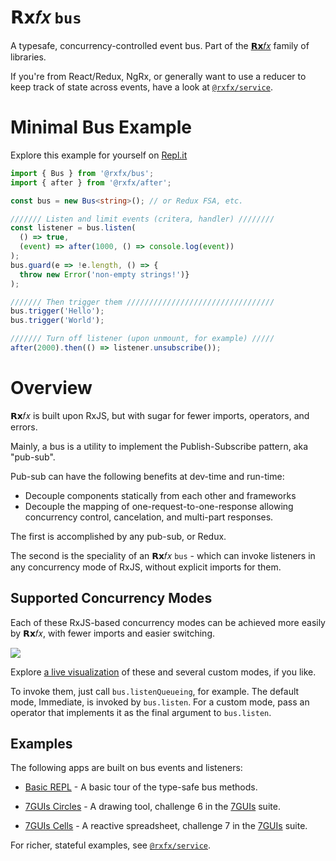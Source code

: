 # 𝗥𝘅𝑓𝑥 `bus`

A typesafe, concurrency-controlled event bus. Part of the [𝗥𝘅𝑓𝑥](https://github.com/deanrad/rxfx) family of libraries.

If you're from React/Redux, NgRx, or generally want to use a reducer to keep track of state across events, have a look at [`@rxfx/service`](https://github.com/deanrad/rxfx/tree/main/service).

# Minimal Bus Example

Explore this example for yourself on [Repl.it](https://replit.com/@deanius/Hello-World-rxfxbus#index.js)

```ts
import { Bus } from '@rxfx/bus';
import { after } from '@rxfx/after';

const bus = new Bus<string>(); // or Redux FSA, etc.

/////// Listen and limit events (critera, handler) ////////
const listener = bus.listen(
  () => true, 
  (event) => after(1000, () => console.log(event))
);
bus.guard(e => !e.length, () => {
  throw new Error('non-empty strings!')}
);

/////// Then trigger them /////////////////////////////////
bus.trigger('Hello');
bus.trigger('World');

/////// Turn off listener (upon unmount, for example) /////
after(2000).then(() => listener.unsubscribe());
```

# Overview

𝗥𝘅𝑓𝑥 is built upon RxJS, but with sugar for fewer imports, operators, and errors.

Mainly, a bus is a utility to implement the Publish-Subscribe pattern, aka "pub-sub".

 Pub-sub can have the following benefits at dev-time and run-time:

- Decouple components statically from each other and frameworks
- Decouple the mapping of one-request-to-one-response allowing concurrency control, cancelation, and multi-part responses.

The first is accomplished by any pub-sub, or Redux. 

The second is the speciality of an 𝗥𝘅𝑓𝑥 `bus` - which can invoke listeners in any concurrency mode of RxJS, without explicit imports for them.

## Supported Concurrency Modes

Each of these RxJS-based concurrency modes can be achieved more easily by 𝗥𝘅𝑓𝑥, with fewer imports and easier switching.

![](https://d2jksv3bi9fv68.cloudfront.net/rxfx/cards-all-2024.png)

Explore [a live visualization](https://bdmytq.csb.app/) of these and several custom modes, if you like.

To invoke them, just call `bus.listenQueueing`, for example. The default mode, Immediate, is invoked by `bus.listen`. For a custom mode, pass an operator that implements it as the final argument to `bus.listen`.

## Examples
The following apps are built on bus events and listeners:

- [Basic REPL](https://replit.com/@deanius/HelloTypedBus#index.ts) - A basic tour of the type-safe bus methods.

- [7GUIs Circles](https://codesandbox.io/p/sandbox/7guis-6-circles-rxfx-bus-d8jppt) - A drawing tool, challenge 6 in the [7GUIs](https://eugenkiss.github.io/7guis/tasks) suite.

- [7GUIs Cells](https://github.com/deanrad/rxfx/tree/main/examples/7guis-cells) - A reactive spreadsheet, challenge 7 in the [7GUIs](https://eugenkiss.github.io/7guis/tasks) suite.

For richer, stateful examples, see [`@rxfx/service`](https://github.com/deanrad/rxfx/tree/main/service).